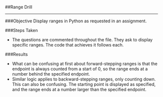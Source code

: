 ##Range Drill

___
###Objective
Display ranges in Python as requested in an assignment.

###Steps Taken
* The questions are commented throughout the file. They ask to display specific ranges. The code that achieves it follows each.

###Results
* What can be confusing at first about forward-stepping ranges is that the endpoint is always counted from a start of 0, so the range ends at a number behind the specified endpoint. 
* Similar logic applies to backward-stepping ranges, only counting down. This can also be confusing. The starting point is displayed as specified, and the range ends at a number larger than the specified endpoint.


